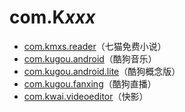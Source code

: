 # com.K*xxx*

- [com.kmxs.reader](./com.kmxs.reader/readme.md)（七猫免费小说）
- [com.kugou.android](./com.kugou.android/readme.md)（酷狗音乐）
- [com.kugou.android.lite](./com.kugou.android.lite/readme.md)（酷狗概念版）
- [com.kugou.fanxing](./com.kugou.fanxing/readme.md)（酷狗直播）
- [com.kwai.videoeditor](./com.kwai.videoeditor/readme.md)（快影）